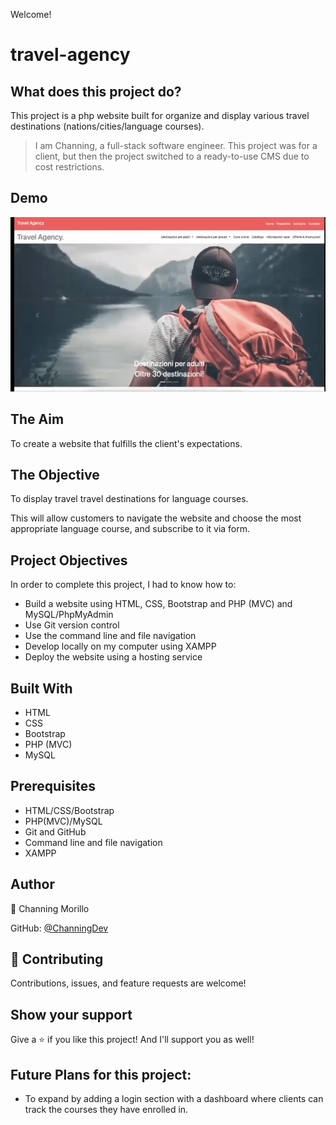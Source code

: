 Welcome! 

# travel-agency

## What does this project do?
This project is a php website built for organize and display various travel destinations (nations/cities/language courses).

> I am Channing, a full-stack software engineer. This project was for a client, but then the project switched to a ready-to-use CMS due to cost restrictions.

## Demo
![](https://github.com/ChanningDev/travel-agency/blob/main/Demo/demo-travel-agency.gif)

## The Aim
To create a website that fulfills the client's expectations.

## The Objective
To display travel travel destinations for language courses.

This will allow customers to navigate the website and choose the most appropriate language course, and subscribe to it via form.

## Project Objectives
In order to complete this project, I had to know how to:

- Build a website using HTML, CSS, Bootstrap and PHP (MVC) and MySQL/PhpMyAdmin
- Use Git version control
- Use the command line and file navigation
- Develop locally on my computer using XAMPP
- Deploy the website using a hosting service

## Built With
- HTML
- CSS
- Bootstrap
- PHP (MVC)
- MySQL

## Prerequisites
- HTML/CSS/Bootstrap
- PHP(MVC)/MySQL
- Git and GitHub
- Command line and file navigation
- XAMPP

## Author
👤 Channing Morillo

GitHub: [@ChanningDev](https://github.com/ChanningDev)

## 🤝 Contributing
Contributions, issues, and feature requests are welcome!


## Show your support
Give a ⭐️ if you like this project! And I'll support you as well!


## Future Plans for this project:
- To expand by adding a login section with a dashboard where clients can track the courses they have enrolled in.


